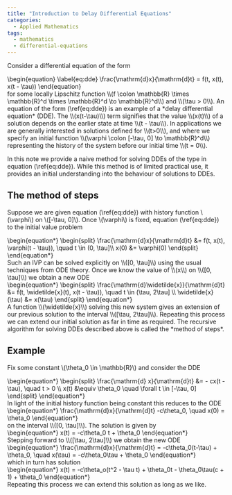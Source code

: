```yaml
---
title: "Introduction to Delay Differential Equations"
categories:
  - Applied Mathematics
tags:
  - mathematics
  - differential-equations
---
```


Consider a differential equation of the form
<div class="mathjax">\begin{equation} \label{eq:dde} 
  \frac{\mathrm{d}x}{\mathrm{d}t} = f(t, x(t), x(t - \tau))
\end{equation}</div>
for some locally Lipschitz function \\(f \colon \mathbb{R} \times \mathbb{R}^d \times \mathbb{R}^d \to \mathbb{R}^d\\) and \\(\tau > 0\\).
An equation of the form (\ref{eq:dde}) is an example of a *delay differential equation* (DDE). The \\(x(t-\tau)\\) term signifies that the value
\\(x(t)\\) of a solution depends on the earlier state at time \\(t - \tau\\). In applications we are generally interested in solutions
defined for \\(t>0\\), and where we specify an initial function \\(\varphi \colon [-\tau, 0] \to \mathbb{R}^d\\) representing the
history of the system before our initial time \\(t = 0\\).

In this note we provide a naive method for solving DDEs of the type in equation (\ref{eq:dde}). While this method is of limited practical
use, it provides an initial understanding into the behaviour of solutions to DDEs.


## The method of steps

Suppose we are given equation (\ref{eq:dde}) with history function \\(\varphi\\) on \\([-\tau, 0]\\). Once \\(\varphi\\) is fixed, equation
(\ref{eq:dde}) to the initial value problem
<div class="mathjax">\begin{equation*}
\begin{split}
  \frac{\mathrm{d}x}{\mathrm{d}t} &= f(t, x(t), \varphi(t - \tau)), \quad t \in (0, \tau]\\
  x(0) &= \varphi(0)
\end{split}
\end{equation*}</div>
Such an IVP can be solved explicitly on \\([0, \tau]\\) using the usual techniques from ODE theory. Once we know the value of \\(x\\) on
\\([0, \tau]\\) we obtain a new ODE
<div class="mathjax">\begin{equation*}
\begin{split}
  \frac{\mathrm{d}\widetilde{x}}{\mathrm{d}t} &= f(t, \widetilde{x}(t), x(t - \tau)), \quad t \in (\tau, 2\tau] \\
  \widetilde{x}(\tau) &= x(\tau)
\end{split}
\end{equation*}</div>
A function \\(\widetilde{x}\\) solving this new system gives an extension of our previous solution to the interval \\([\tau, 2\tau]\\).
Repeating this process we can extend our initial solution as far in time as required. The recursive algorithm for solving DDEs described
above is called the *method of steps*.

## Example

Fix some constant \\(\theta_0 \in \mathbb{R}\\) and consider the DDE
<div class="mathjax">\begin{equation*}
\begin{split}
  \frac{\mathrm{d} x}{\mathrm{d}t} &= - cx(t - \tau), \quad t > 0 \\
  x(t) &\equiv \theta_0 \quad \forall t \in [-\tau, 0]
\end{split}
\end{equation*}</div>
In light of the initial history function being constant this reduces to the ODE
<div class="mathjax">\begin{equation*}
  \frac{\mathrm{d}x}{\mathrm{d}t} -c\theta_0, \quad x(0) = \theta_0
\end{equation*}</div>
on the interval \\([0, \tau]\\). The solution is given by
<div class="mathjax">\begin{equation*}
  x(t) = -c\theta_0 t + \theta_0
\end{equation*}</div>
Stepping forward to \\([\tau, 2\tau]\\) we obtain the new ODE
<div class="mathjax">\begin{equation*}
  \frac{\mathrm{d}x}{\mathrm{d}t} = -c\theta_0(t-\tau) + \theta_0, \quad x(\tau) = -c\theta_0\tau + \theta_0
\end{equation*}</div>
which in turn has solution
<div class="mathjax">\begin{equation*}
  x(t) = -c\theta_o(t^2 - \tau t) + \theta_0t - \theta_0\tau(c + 1) + \theta_0
\end{equation*}</div>
Repeating this process we can extend this solution as long as we like. 
